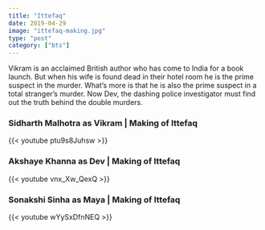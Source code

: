```yaml
---
title: "Ittefaq"
date: 2019-04-29
image: "ittefaq-making.jpg"
type: "post"
category: ["bts"]
---
```


Vikram is an acclaimed British author who has come to India for a book launch. But when his wife is found dead in their hotel room he is the prime suspect in the murder. What’s more is that he is also the prime suspect in a total stranger’s murder. Now Dev, the dashing police investigator must find out the truth behind the double murders.


<h3>Sidharth Malhotra as Vikram | Making of Ittefaq</h3>

{{< youtube ptu9s8Juhsw >}}

<h3>Akshaye Khanna as Dev | Making of Ittefaq</h3>

{{< youtube vnx_Xw_QexQ >}}

<h3>Sonakshi Sinha as Maya | Making of Ittefaq</h3>

{{< youtube wYySxDfnNEQ >}}

